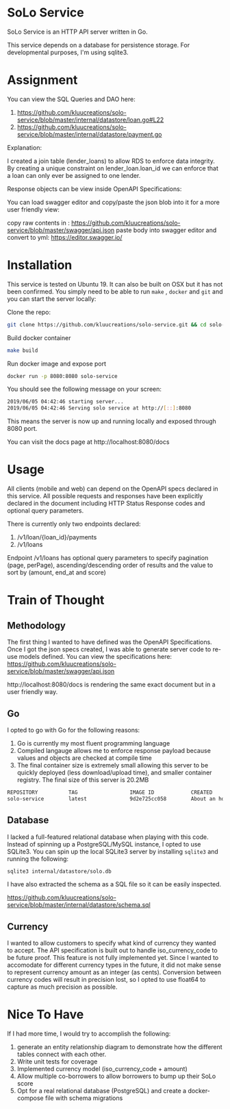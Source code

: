 # SoLo Service

SoLo Service is an HTTP API server written in Go.

This service depends on a database for persistence storage. For developmental purposes, I'm using sqlite3.

# Assignment
You can view the SQL Queries and DAO here:
1) https://github.com/kluucreations/solo-service/blob/master/internal/datastore/loan.go#L22
2) https://github.com/kluucreations/solo-service/blob/master/internal/datastore/payment.go

Explanation: 

I created a join table (lender_loans) to allow RDS to enforce data integrity. By creating a unique constraint on lender_loan.loan_id we can enforce that a loan can only ever be assigned to one lender.

Response objects can be view inside OpenAPI Specifications:

You can load swagger editor and copy/paste the json blob into it for a more user friendly view:

copy raw contents in : https://github.com/kluucreations/solo-service/blob/master/swagger/api.json
paste body into swagger editor and convert to yml:  https://editor.swagger.io/


# Installation

This service is tested on Ubuntu 19. It can also be built on OSX but it has not been confirmed.
You simply need to be able to run ```make``` , ```docker``` and ```git``` and you can start the server locally:


Clone the repo:
```bash
git clone https://github.com/kluucreations/solo-service.git && cd solo-service
```
Build docker container
```bash
make build
```
Run docker image and expose port
```bash
docker run -p 8080:8080 solo-service
```
You should see the following message on your screen:
```bash
2019/06/05 04:42:46 starting server...
2019/06/05 04:42:46 Serving solo service at http://[::]:8080
```
This means the server is now up and running locally and exposed through 8080 port.

You can visit the docs page at http://localhost:8080/docs
# Usage

All clients (mobile and web) can depend on the OpenAPI specs declared in this service. All possible requests and responses have been explicitly declared in the document including HTTP Status Response codes and optional query parameters.

There is currently only two endpoints declared: 
1) /v1/loan/{loan_id}/payments
2) /v1/loans

Endpoint /v1/loans has optional query parameters to specify pagination (page, perPage), ascending/descending order of results and the value to sort by (amount, end_at and score)

# Train of Thought
## Methodology

The first thing I wanted to have defined was the OpenAPI Specifications.
Once I got the json specs created, I was able to generate server code to re-use models defined.
You can view the specifications here:
https://github.com/kluucreations/solo-service/blob/master/swagger/api.json

http://localhost:8080/docs is rendering the same exact document but in a user friendly way.

## Go

I opted to go with Go for the following reasons:
1) Go is currently my most fluent programming language
2) Compiled langauge allows me to enforce response payload because values and objects are checked at compile time
3) The final container size is extremely small allowing this server to be quickly deployed (less download/upload time), and smaller container registry. The final size of this server is 20.2MB
```bash
REPOSITORY          TAG                 IMAGE ID            CREATED             SIZE
solo-service        latest              9d2e725cc058        About an hour ago   20.2MB
```

## Database

I lacked a full-featured relational database when playing with this code.
Instead of spinning up a PostgreSQL/MySQL instance, I opted to use SQLite3.
You can spin up the local SQLite3 server by installing ```sqlite3``` and running the following:
```bash
sqlite3 internal/datastore/solo.db
```
I have also extracted the schema as a SQL file so it can be easily inspected.

https://github.com/kluucreations/solo-service/blob/master/internal/datastore/schema.sql


## Currency
I wanted to allow customers to specify what kind of currency they wanted to accept.
The API specification is built out to handle iso_currency_code to be future proof. This feature is not fully implemented yet.
Since I wanted to accomodate for different currency types in the future, it did not make sense to represent currency amount as an integer (as cents). Conversion between currency codes will result in precision lost, so I opted to use float64 to capture as much precision as possible.

# Nice To Have
If I had more time, I would try to accomplish the following:
1) generate an entity relationship diagram to demonstrate how the different tables connect with each other.
2) Write unit tests for coverage
3) Implemented currency model (iso_currency_code + amount)
4) Allow multiple co-borrowers to allow borrowers to bump up their SoLo score
5) Opt for a real relational database (PostgreSQL) and create a docker-compose file with schema migrations
